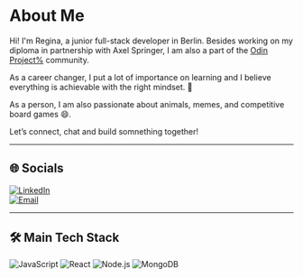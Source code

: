 # About Me

Hi! I'm Regina, a junior full-stack developer in Berlin. 
Besides working on my diploma in partnership with Axel Springer, I am also a part of the [Odin Project%](https://www.theodinproject.com/) community. 

As a career changer, I put a lot of importance on learning and I believe everything is achievable with the right mindset. 🌱

As a person, I am also passionate about animals, memes, and competitive board games 😄.

Let’s connect, chat and build somnething together! 

---

## 🌐 Socials

[![LinkedIn](https://img.shields.io/badge/LinkedIn-blue)](https://www.linkedin.com/in/reginakovacs28/)  
[![Email](https://img.shields.io/badge/Email-blue)](mailto:kovacs.regina@.gmail.com)

---

## 🛠️ Main Tech Stack

![JavaScript](https://img.shields.io/badge/javascript-F7DF1E?style=for-the-badge&logo=javascript&logoColor=black)
![React](https://img.shields.io/badge/react-61DAFB?style=for-the-badge&logo=react&logoColor=black)
![Node.js](https://img.shields.io/badge/node.js-339933?style=for-the-badge&logo=nodedotjs&logoColor=white)
![MongoDB](https://img.shields.io/badge/mongodb-4EA94B?style=for-the-badge&logo=mongodb&logoColor=white)


